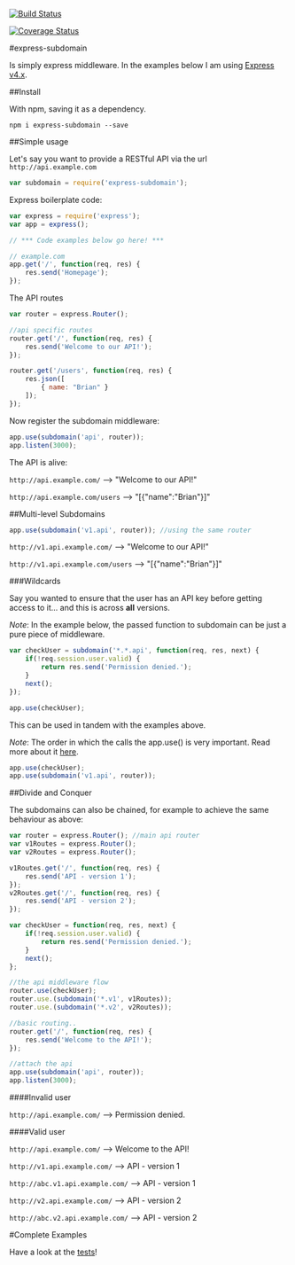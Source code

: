 [![Build Status](https://travis-ci.org/bmullan91/express-subdomain.svg?branch=master)](https://travis-ci.org/bmullan91/express-subdomain)

[![Coverage Status](https://coveralls.io/repos/bmullan91/express-subdomain/badge.png?branch=master)](https://coveralls.io/r/bmullan91/express-subdomain?branch=master)

#express-subdomain

Is simply express middleware. In the examples below I am using [Express v4.x](http://expressjs.com/).

##Install

With npm, saving it as a dependency.

    npm i express-subdomain --save
    
##Simple usage

Let's say you want to provide a RESTful API via the url `http://api.example.com`

``` js
var subdomain = require('express-subdomain');
```

Express boilerplate code:

``` js
var express = require('express');
var app = express();

// *** Code examples below go here! ***

// example.com
app.get('/', function(req, res) {
    res.send('Homepage');
});
```

The API routes

``` js
var router = express.Router();

//api specific routes
router.get('/', function(req, res) {
    res.send('Welcome to our API!');
});

router.get('/users', function(req, res) {
    res.json([
        { name: "Brian" }
    ]);
});
```
    
Now register the subdomain middleware:
``` js
app.use(subdomain('api', router));
app.listen(3000);
```
The API is alive: 

`http://api.example.com/` --> "Welcome to our API!"

`http://api.example.com/users` --> "[{"name":"Brian"}]"


##Multi-level Subdomains

``` js
app.use(subdomain('v1.api', router)); //using the same router
```

`http://v1.api.example.com/` --> "Welcome to our API!"

`http://v1.api.example.com/users` --> "[{"name":"Brian"}]"

###Wildcards

Say you wanted to ensure that the user has an API key before getting access to it... and this is across __all__ versions.

_Note_:
In the example below, the passed function to subdomain can be just a pure piece of middleware.

``` js
var checkUser = subdomain('*.*.api', function(req, res, next) {
    if(!req.session.user.valid) {
        return res.send('Permission denied.');
    }
    next();
});

app.use(checkUser);
```
    
This can be used in tandem with the examples above. 

_Note_:
The order in which the calls the app.use() is very important. Read more about it [here](http://expressjs.com/4x/api.html#app.use).

``` js
app.use(checkUser);
app.use(subdomain('v1.api', router));
```

##Divide and Conquer
    
The subdomains can also be chained, for example to achieve the same behaviour as above:

``` js
var router = express.Router(); //main api router
var v1Routes = express.Router(); 
var v2Routes = express.Router();

v1Routes.get('/', function(req, res) {
    res.send('API - version 1');
});
v2Routes.get('/', function(req, res) {
    res.send('API - version 2');
});

var checkUser = function(req, res, next) {
    if(!req.session.user.valid) {
        return res.send('Permission denied.');
    }
    next();
};

//the api middleware flow
router.use(checkUser);
router.use.(subdomain('*.v1', v1Routes));
router.use.(subdomain('*.v2', v2Routes));

//basic routing..
router.get('/', function(req, res) {
    res.send('Welcome to the API!');
});

//attach the api
app.use(subdomain('api', router));
app.listen(3000);
```
    
####Invalid user

`http://api.example.com/` --> Permission denied.

####Valid user
    
`http://api.example.com/` --> Welcome to the API!

`http://v1.api.example.com/` --> API - version 1

`http://abc.v1.api.example.com/` --> API - version 1

`http://v2.api.example.com/` --> API - version 2

`http://abc.v2.api.example.com/` --> API - version 2

#Complete Examples

Have a look at the [tests](https://github.com/bmullan91/express-subdomain/tree/master/test)!
